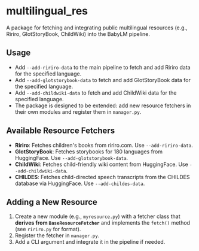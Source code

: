 # multilingual_res

A package for fetching and integrating public multilingual resources (e.g., Ririro, GlotStoryBook, ChildWiki) into the BabyLM pipeline.

## Usage

- Add `--add-ririro-data` to the main pipeline to fetch and add Ririro data for the specified language.
- Add `--add-glotstorybook-data` to fetch and add GlotStoryBook data for the specified language.
- Add `--add-childwiki-data` to fetch and add ChildWiki data for the specified language.
- The package is designed to be extended: add new resource fetchers in their own modules and register them in `manager.py`.

## Available Resource Fetchers

- **Ririro**: Fetches children's books from ririro.com. Use `--add-ririro-data`.
- **GlotStoryBook**: Fetches storybooks for 180 languages from HuggingFace. Use `--add-glotstorybook-data`.
- **ChildWiki**: Fetches child-friendly wiki content from HuggingFace. Use `--add-childwiki-data`.
- **CHILDES**: Fetches child-directed speech transcripts from the CHILDES database via HuggingFace. Use `--add-childes-data`.

## Adding a New Resource

1. Create a new module (e.g., `myresource.py`) with a fetcher class that **derives from `BaseResourceFetcher`** and implements the `fetch()` method (see `ririro.py` for format).
2. Register the fetcher in `manager.py`.
3. Add a CLI argument and integrate it in the pipeline if needed.
